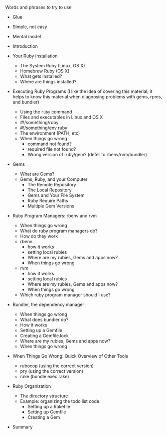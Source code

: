 Words and phrases to try to use
  - Glue
  - Simple, not easy
  - Mental model

- Introduction

- Your Ruby Installation
  - The System Ruby (Linux, OS X)
  - Homebrew Ruby (OS X)
  - What gets installed?
  - Where are things installed?

- Executing Ruby Programs (I like the idea of covering this material; it helps to know this material when diagnosing problems with gems, rpms, and bundler)
  - Using the `ruby` command
  - Files and executables in Linux and OS X
  - \#!/something/ruby
  - \#!/something/env ruby
  - The environment (PATH, etc)
  - When things go wrong
    - command not found?
    - required file not found?
    - Wrong version of ruby/gem? (defer to rbenv/rvm/bundler)

- Gems
  - What are Gems?
  - Gems, Ruby, and your Computer
    - The Remote Repository
    - The Local Repository
    - Gems and Your File System
    - Ruby Require Paths
    - Multiple Gem Versions

- Ruby Program Managers: rbenv and rvm
  - When things go wrong
  - What do ruby program managers do?
  - How do they work
  - rbenv
    - how it works
    - setting local rubies
    - Where are my rubies, Gems and apps now?
    - When things go wrong
  - rvm
    - how it works
    - setting local rubies
    - Where are my rubies, Gems and apps now?
    - When things go wrong
  - Which ruby program manager should I use?

- Bundler, the dependency manager
  - When things go wrong
  - What does bundler do?
  - How it works
  - Setting up a Gemfile
  - Creating a Gemfile.lock
  - Where are my rubies, Gems and apps now?
  - When things go wrong

- When Things Go Wrong: Quick Overview of Other Tools
  - rubocop (using the correct version)
  - pry (using the correct version)
  - rake (bundle exec rake)

- Ruby Organization
  - The directory structure
  - Example: organizing the todo list code
    - Setting up a Rakefile
    - Setting up Gemfile
    - Creating a Gem

- Summary
